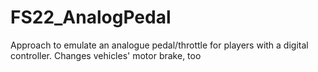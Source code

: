 # FS22_AnalogPedal

Approach to emulate an analogue pedal/throttle for players with a digital controller.
Changes vehicles' motor brake, too
